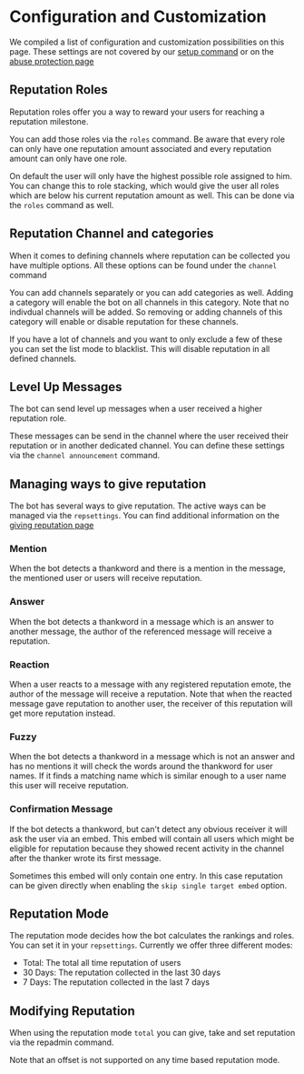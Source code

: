 # Configuration and Customization

We compiled a list of configuration and customization possibilities on this page. These settings are not covered by 
our [setup command](./setup.md) or on the [abuse protection page](./abuse_protection.md)


## Reputation Roles
Reputation roles offer you a way to reward your users for reaching a reputation milestone.

You can add those roles via the `roles` command. Be aware that every role can only have one reputation amount 
associated and every reputation amount can only have one role.

On default the user will only have the highest possible role assigned to him. You can change this to role stacking, 
which would give the user all roles which are below his current reputation amount as well. This can be done via the 
`roles` command as well.

## Reputation Channel and categories
When it comes to defining channels where reputation can be collected you have multiple options. All these options 
can be found under the `channel` command

You can add channels separately or you can add categories as well. Adding a category will enable the bot on all 
channels in this category. Note that no indivdual channels will be added. So removing or adding channels of this 
category will enable or disable reputation for these channels.

If you have a lot of channels and you want to only exclude a few of these you can set the list mode to blacklist. 
This will disable reputation in all defined channels.

## Level Up Messages
The bot can send level up messages when a user received a higher reputation role.

These messages can be send in the channel where the user received their reputation or in another dedicated channel. 
You can define these settings via the `channel announcement` command.

## Managing ways to give reputation
The bot has several ways to give reputation. The active ways can be managed via the `repsettings`. You can find 
additional information on the [giving reputation page](./give_reputation.md)

### Mention
When the bot detects a thankword and there is a mention in the message, the mentioned user or users will receive 
reputation.

### Answer
When the bot detects a thankword in a message which is an answer to another message, the author of the referenced 
message will receive a reputation.

### Reaction
When a user reacts to a message with any registered reputation emote, the author of the message will receive a 
reputation. Note that when the reacted message gave reputation to another user, the receiver of this reputation will 
get more reputation instead.

### Fuzzy
When the bot detects a thankword in a message which is not an answer and has no mentions it will check the words 
around the thankword for user names. If it finds a matching name which is similar enough to a user name this user 
will receive reputation. 

### Confirmation Message
If the bot detects a thankword, but can't detect any obvious receiver it will ask the user via an embed. This embed 
will contain all users which might be eligible for reputation because they showed recent activity in the channel 
after the thanker wrote its first message.

Sometimes this embed will only contain one entry. In this case reputation can be given directly when enabling the 
`skip single target embed` option.


## Reputation Mode
The reputation mode decides how the bot calculates the rankings and roles. You can set it in your `repsettings`.
Currently we offer three different modes:

- Total: The total all time reputation of users
- 30 Days: The reputation collected in the last 30 days
- 7 Days: The reputation collected in the last 7 days

## Modifying Reputation
When using the reputation mode `total` you can give, take and set reputation via the repadmin command.

Note that an offset is not supported on any time based reputation mode.

